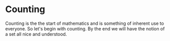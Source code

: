 # Counting

Counting is the the start of mathematics and is something of inherent use to everyone. So let's begin with counting. By the end we will have the notion of a set all nice and understood. 


